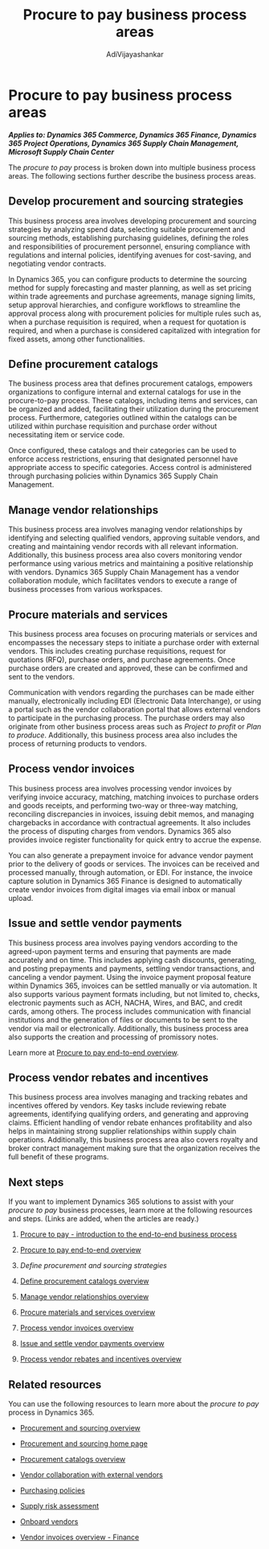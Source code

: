 ﻿---
title: Procure to pay business process areas
description: Learn about the procure to pay business process area and get introduced to the various functions of the business process.
author: AdiVijayashankar
ms.author: advijaya
ms.topic: conceptual
ms.date: 03/20/2024
---

# Procure to pay business process areas

***Applies to: Dynamics 365 Commerce, Dynamics 365 Finance, Dynamics 365 Project Operations, Dynamics 365 Supply Chain Management, Microsoft Supply Chain Center***

The *procure to pay* process is broken down into multiple business process areas. The following sections further describe the business process areas.

## Develop procurement and sourcing strategies

This business process area involves developing procurement and sourcing strategies by analyzing spend data, selecting suitable procurement and sourcing methods, establishing purchasing guidelines, defining the roles and responsibilities of procurement personnel, ensuring compliance with regulations and internal policies, identifying avenues for cost-saving, and negotiating vendor contracts.

In Dynamics 365, you can configure products to determine the sourcing method for supply forecasting and master planning, as well as set pricing within trade agreements and purchase agreements, manage signing limits, setup approval hierarchies, and configure workflows to streamline the approval process along with procurement policies for multiple rules such as, when a purchase requisition is required, when a request for quotation is required, and when a purchase is considered capitalized with integration for fixed assets, among other functionalities.

## Define procurement catalogs

The business process area that defines procurement catalogs, empowers organizations to configure internal and external catalogs for use in the procure-to-pay process. These catalogs, including items and services, can be organized and added, facilitating their utilization during the procurement process. Furthermore, categories outlined within the catalogs can be utilized within purchase requisition and purchase order without necessitating item or service code.

Once configured, these catalogs and their categories can be used to enforce access restrictions, ensuring that designated personnel have appropriate access to specific categories. Access control is administered through purchasing policies within Dynamics 365 Supply Chain Management.

## Manage vendor relationships

This business process area involves managing vendor relationships by identifying and selecting qualified vendors, approving suitable vendors, and creating and maintaining vendor records with all relevant information. Additionally, this business process area also covers monitoring vendor performance using various metrics and maintaining a positive relationship with vendors. Dynamics 365 Supply Chain Management has a vendor collaboration module, which facilitates vendors to execute a range of business processes from various workspaces.

## Procure materials and services

This business process area focuses on procuring materials or services and encompasses the necessary steps to initiate a purchase order with external vendors. This includes creating purchase requisitions, request for quotations (RFQ), purchase orders, and purchase agreements. Once purchase orders are created and approved, these can be confirmed and sent to the vendors.

Communication with vendors regarding the purchases can be made either manually, electronically including EDI (Electronic Data Interchange), or using a portal such as the vendor collaboration portal that allows external vendors to participate in the purchasing process. The purchase orders may also originate from other business process areas such as *Project to profit* or *Plan to produce*. Additionally, this business process area also includes the process of returning products to vendors.

## Process vendor invoices

This business process area involves processing vendor invoices by verifying invoice accuracy, matching, matching invoices to purchase orders and goods receipts, and performing two-way or three-way matching, reconciling discrepancies in invoices, issuing debit memos, and managing chargebacks in accordance with contractual agreements. It also includes the process of disputing charges from vendors. Dynamics 365 also provides invoice register functionality for quick entry to accrue the expense.

You can also generate a prepayment invoice for advance vendor payment prior to the delivery of goods or services. The invoices can be received and processed manually, through automation, or EDI. For instance, the invoice capture solution in Dynamics 365 Finance is designed to automatically create vendor invoices from digital images via email inbox or manual upload.

## Issue and settle vendor payments

This business process area involves paying vendors according to the agreed-upon payment terms and ensuring that payments are made accurately and on time. This includes applying cash discounts, generating, and posting prepayments and payments, settling vendor transactions, and canceling a vendor payment. Using the invoice payment proposal feature within Dynamics 365, invoices can be settled manually or via automation. It also supports various payment formats including, but not limited to, checks, electronic payments such as ACH, NACHA, Wires, and BAC, and credit cards, among others. The process includes communication with financial institutions and the generation of files or documents to be sent to the vendor via mail or electronically. Additionally, this business process area also supports the creation and processing of promissory notes.

Learn more at [Procure to pay end-to-end overview](procure-to-pay-overview.md).

## Process vendor rebates and incentives

This business process area involves managing and tracking rebates and incentives offered by vendors. Key tasks include reviewing rebate agreements, identifying qualifying orders, and generating and approving claims. Efficient handling of vendor rebate enhances profitability and also helps in maintaining strong supplier relationships within supply chain operations. Additionally, this business process area also covers royalty and broker contract management making sure that the organization receives the full benefit of these programs.

## Next steps

If you want to implement Dynamics 365 solutions to assist with your *procure to pay* business processes, learn more at the following resources and steps. (Links are added, when the articles are ready.)

1. [Procure to pay - introduction to the end-to-end business process](procure-to-pay-introduction.md)

2. [Procure to pay end-to-end overview](procure-to-pay-overview.md)

3. *Define procurement and sourcing strategies*

4. [Define procurement catalogs overview](procure-to-pay-define-procurement-catalogs-overview.md)

5. [Manage vendor relationships overview](procure-to-pay-manage-vendor-relationships-overview.md)

6. [Procure materials and services overview](procure-to-pay-procure-materials-services-overview.md)

7. [Process vendor invoices overview](procure-to-pay-process-vendor-invoices-overview.md)

8. [Issue and settle vendor payments overview](procure-to-pay-issue-and-settle-vendor-payments-overview.md)

9. [Process vendor rebates and incentives overview](procure-to-pay-process-vendor-rebates-incentives-overview.md)

## Related resources

You can use the following resources to learn more about the *procure to pay* process in Dynamics 365.

- [Procurement and sourcing overview](/dynamics365/supply-chain/procurement/procurement-sourcing-overview) 

- [Procurement and sourcing home page](/dynamics365/supply-chain/procurement/procurement-sourcing) 

- [Procurement catalogs overview](/dynamics365/supply-chain/procurement/procurement-catalogs)

- [Vendor collaboration with external vendors](/dynamics365/supply-chain/procurement/vendor-collaboration-work-external-vendors)

- [Purchasing policies](/dynamics365/supply-chain/procurement/purchase-policies)

- [Supply risk assessment](/dynamics365/supply-chain/procurement/supply-risk-assessment-overview)

- [Onboard vendors](/dynamics365/supply-chain/procurement/vendor-onboarding)

- [Vendor invoices overview - Finance](/dynamics365/finance/accounts-payable/vendor-invoices-overview)

<!--## Tags

*Stakeholders:* Functional consultant, Buyer, Director of Procurement, Purchasing agent, Purchasing manager, Accounts payable clerk, Accounts payable manager, System administrator, Business Analyst, Director of IT, Business Systems Analyst, Controller, CFO, Accountant, or Accounting manager, Internal auditors, External auditors

*Products:* Dynamics 365 Commerce, Dynamics 365 Field Service, Dynamics 365 Finance, Dynamics 365 Project Operations, Dynamics 365 Supply Chain Management, Microsoft Supply Chain Center -->
